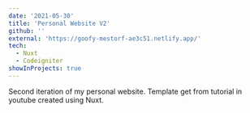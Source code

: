 ```yaml
---
date: '2021-05-30'
title: 'Personal Website V2'
github: ''
external: 'https://goofy-mestorf-ae3c51.netlify.app/'
tech:
  - Nuxt
  - Codeigniter
showInProjects: true
---
```


Second iteration of my personal website. Template get from tutorial in youtube created using Nuxt.
